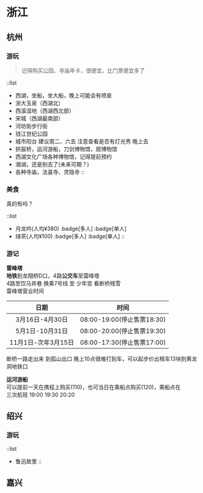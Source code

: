 # 浙江

## 杭州

### 游玩

> 记得购买公园、寺庙年卡，很便宜，比门票便宜多了

::list

- 西湖，坐船，坐大船，晚上可能会有喷泉
- 浙大玉泉（西湖北）
- 西溪湿地（西湖西北部）
- 宋城（西湖最南部）
- 河坊街步行街
- 钱江世纪公园
- 城市阳台 建议周二、六去 注意查看是否有灯光秀 晚上去
- 拱宸桥，运河游船，刀剑博物馆，扇博物馆
- 西湖文化广场各种博物馆，记得提前预约
- 湘湖，还是别去了(未来可期？)
- 各种寺庙，法喜寺、灵隐寺
::

### 美食

真的有吗？

::list

- 月龙吟(人均¥380) :badge[多人] :badge[单人]
- 绿茶(人均¥100) :badge[多人] :badge[单人]
::

### 游记

**雷峰塔**  
**地铁**到龙翔桥D口，4路**公交车**至雷峰塔  
4路至饮马井巷 换乘7号线 至 少年宫 看断桥残雪  
雷峰塔营业时间  

|      日期       |           时间           |
|:-------------:|:----------------------:|
|  3月16日-4月30日  | 08:00-19:00(停止售票18:30) |
|  5月1日-10月31日  | 08:00-20:00(停止售票19:30) |
| 11月1日-次年3月15日 | 08:00-17:30(停止售票17:00) |

断桥一路走出来 到孤山出口 晚上10点很难打到车，可以起步价出租车13块到黄龙洞地铁口

**运河游船**  
可以提前一天在携程上购买(110)，也可当日在乘船点购买(120)，乘船点在  
三次航班 19:00 19:30 20:20

## 绍兴

### 游玩

::list

- 鲁迅故里
::

## 嘉兴
